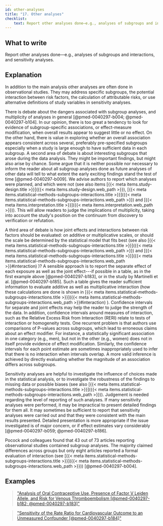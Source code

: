 ```yaml
---
id: other-analyses
title: "17. Other analyses"
checklist: 
    text: Report other analyses done—e.g., analyses of subgroups and interactions, and sensitivity analyses.
---
```


## What to write

Report other analyses done—e.g., analyses of subgroups and interactions, and sensitivity analyses.

## Explanation

In addition to the main analysis other analyses are often done in
observational studies. They may address specific subgroups, the
potential interaction between risk factors, the calculation of
attributable risks, or use alternative definitions of study variables in
sensitivity analyses.

There is debate about the dangers associated with subgroup analyses, and
multiplicity of analyses in general
[@pmed-0040297-b004; @pmed-0040297-b104]. In our opinion, there is
too great a tendency to look for evidence of subgroup-specific
associations, or effect-measure modification, when overall results
appear to suggest little or no effect. On the other hand, there is value
in exploring whether an overall association appears consistent across
several, preferably pre-specified subgroups especially when a study is
large enough to have sufficient data in each subgroup. A second area of
debate is about interesting subgroups that arose during the data
analysis. They might be important findings, but might also arise by
chance. Some argue that it is neither possible nor necessary to inform
the reader about all subgroup analyses done as future analyses of other
data will tell to what extent the early exciting findings stand the test
of time [@pmed-0040297-b009]. We advise authors to report which
analyses were planned, and which were not (see also items [{{< meta items.study-design.title >}}]({{< meta items.study-design.web_path >}}), [{{< meta items.statistical-methods-subgroups-interactions.title >}}]({{< meta items.statistical-methods-subgroups-interactions.web_path >}}) and
[{{< meta items.interpretation.title >}}]({{< meta items.interpretation.web_path >}})). This will allow readers to judge the implications of multiplicity,
taking into account the study's position on the continuum from
discovery to verification or refutation.

A third area of debate is how joint effects and interactions between
risk factors should be evaluated: on additive or multiplicative scales,
or should the scale be determined by the statistical model that fits
best (see also [{{< meta items.statistical-methods-subgroups-interactions.title >}}]({{< meta items.statistical-methods-subgroups-interactions.web_path >}}) and [{{< meta items.statistical-methods-subgroups-interactions.title >}}]({{< meta items.statistical-methods-subgroups-interactions.web_path >}}#interaction)
)? A sensible approach is
to report the separate effect of each exposure as well as the joint
effect---if possible in a table, as in the first example above
[@pmed-0040297-b183], or in the study by Martinelli et al.
[@pmed-0040297-b185]. Such a table gives the reader sufficient
information to evaluate additive as well as multiplicative interaction
(how these calculations are done is shown in [{{< meta items.statistical-methods-subgroups-interactions.title >}}]({{< meta items.statistical-methods-subgroups-interactions.web_path >}}#interaction)
). Confidence intervals
for separate and joint effects may help the reader to judge the strength
of the data. In addition, confidence intervals around measures of
interaction, such as the Relative Excess Risk from Interaction (RERI)
relate to tests of interaction or homogeneity tests. One recurrent
problem is that authors use comparisons of P-values across subgroups,
which lead to erroneous claims about an effect modifier. For instance, a
statistically significant association in one category (e.g., men), but
not in the other (e.g., women) does not in itself provide evidence of
effect modification. Similarly, the confidence intervals for each point
estimate are sometimes inappropriately used to infer that there is no
interaction when intervals overlap. A more valid inference is achieved
by directly evaluating whether the magnitude of an association differs
across subgroups.

Sensitivity analyses are helpful to investigate the influence of choices
made in the statistical analysis, or to investigate the robustness of
the findings to missing data or possible biases (see also [{{< meta items.statistical-methods-subgroups-interactions.title >}}]({{< meta items.statistical-methods-subgroups-interactions.web_path >}})).
Judgement is needed regarding the level of reporting of such analyses.
If many sensitivity analyses were performed, it may be impractical to
present detailed findings for them all. It may sometimes be sufficient
to report that sensitivity analyses were carried out and that they were
consistent with the main results presented. Detailed presentation is
more appropriate if the issue investigated is of major concern, or if
effect estimates vary considerably
[@pmed-0040297-b059; @pmed-0040297-b186].

Pocock and colleagues found that 43 out of 73 articles reporting
observational studies contained subgroup analyses. The majority claimed
differences across groups but only eight articles reported a formal
evaluation of interaction (see [{{< meta items.statistical-methods-subgroups-interactions.title >}}]({{< meta items.statistical-methods-subgroups-interactions.web_path >}})) [@pmed-0040297-b004].

## Examples

> ["Analysis of Oral Contraceptive Use, Presence of Factor V Leiden Allele, and Risk for Venous Thromboembolism [@pmed-0040297-b182; @pmed-0040297-b183]"](../uploads/pmed.0040297.t009.jpg)

> ["Sensitivity of the Rate Ratio for Cardiovascular Outcome to an Unmeasured Confounder [@pmed-0040297-b184]"](../uploads/pmed.0040297.t010.jpg)